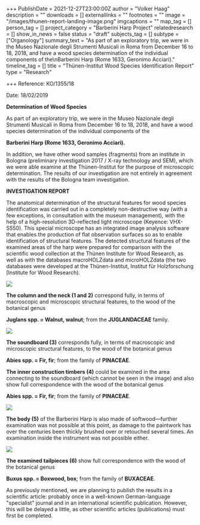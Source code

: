 +++
PublishDate = 2021-12-27T23:00:00Z
author = "Volker Haag"
description = ""
downloads = []
externallinks = ""
footnotes = ""
image = "/images/thunen-report-landing-image.png"
imgcaptions = ""
map_tag = []
person_tag = []
project_category = "Barberini Harp Project"
relatedresearch = []
show_in_news = false
status = "draft"
subjects_tag = []
subtype = ["Organology"]
summary_text = "As part of an exploratory trip, we were in the Museo Nazionale degli Strumenti Musicali in Roma from December 16 to 18, 2018, and have a wood species determination of the individual components of the\nBarberini Harp (Rome 1633, Geronimo Acciari)."
timeline_tag = []
title = "Thünen-Institut Wood Species Identification Report"
type = "Research"

+++
Reference: KO/1355/18

Date: 18/02/2019

**Determination of Wood Species**

As part of an exploratory trip, we were in the Museo Nazionale degli Strumenti Musicali in Roma from December 16 to 18, 2018, and have a wood species determination of the individual components of the

**Barberini Harp (Rome 1633, Geronimo Acciari).**

In addition, we have other wood samples (fragments) from an institute in Bologna (preliminary investigation 2017 / X-ray technology and SEM), which we were able examine at the Thünen-Institut for the purpose of microscopic determination. The results of our investigation are not entirely in agreement with the results of the Bologna team investigation.

**INVESTIGATION REPORT**

The anatomical determination of the structural features for wood species identification was carried out in a completely non-destructive way (with a few exceptions, in consultation with the museum management), with the help of a high-resolution 3D-reflected light microscope (Keyence: VHX-S550). This special microscope has an integrated image analysis software that enables the production of flat observation surfaces so as to enable identification of structural features. The detected structural features of the examined areas of the harp were prepared for comparison with the scientific wood collection at the Thünen Institute for Wood Research, as well as with the databases macroHOLZdata and microHOLZdata (the two databases were developed at the Thünen-Institut, Institut für Holzforschung \[Institute for Wood Research).

  
![](/images/thunen-report-image-1-and-2.png)

**The column and the neck (1 and 2)** correspond fully, in terms of macroscopic and microscopic structural features, to the wood of the botanical genus

**Juglans spp. = Walnut, walnut**; from the **JUGLANDACEAE** family.

![](/images/thunen-report-image-3.png)

**The soundboard (3)** corresponds fully, in terms of macroscopic and microscopic structural features, to the wood of the botanical genus

**Abies spp. = Fir, fir**; from the family of **PINACEAE**.

**The inner construction timbers (4)** could be examined in the area connecting to the soundboard (which cannot be seen in the image) and also show full correspondence with the wood of the botanical genus

**Abies spp. = Fir, fir**; from the family of **PINACEAE**.

![](/images/thunen-report-images-5.png)

**The body (5)** of the Barberini Harp is also made of softwood—further examination was not possible at this point, as damage to the paintwork has over the centuries been thickly brushed over or retouched several times. An examination inside the instrument was not possible either.

![](/images/thunen-report-image-6-copy.png)

**The examined tailpieces (6)** show full correspondence with the wood of the botanical genus

**Buxus spp. = Boxwood, box**; from the family of **BUXACEAE**.

As previously mentioned, we are planning to publish the results in a scientific article: probably once in a well-known German-language "specialist" journal and in an international scientific publication. However, this will be delayed a little, as other scientific articles (publications) must first be completed.